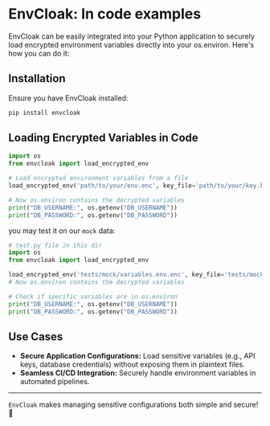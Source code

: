 # EnvCloak: In code examples

EnvCloak can be easily integrated into your Python application to securely load encrypted environment variables directly into your os.environ. Here's how you can do it:

## Installation

Ensure you have EnvCloak installed:
```bash
pip install envcloak
```

## Loading Encrypted Variables in Code

```python
import os
from envcloak import load_encrypted_env

# Load encrypted environment variables from a file
load_encrypted_env('path/to/your/env.enc', key_file='path/to/your/key.key').to_os_env()

# Now os.environ contains the decrypted variables
print("DB_USERNAME:", os.getenv("DB_USERNAME"))
print("DB_PASSWORD:", os.getenv("DB_PASSWORD"))

```

you may test it on our `mock` data:

```python
# test.py file in this dir
import os
from envcloak import load_encrypted_env

load_encrypted_env('tests/mock/variables.env.enc', key_file='tests/mock/mykey.key').to_os_env()
# Now os.environ contains the decrypted variables

# Check if specific variables are in os.environ
print("DB_USERNAME:", os.getenv("DB_USERNAME"))
print("DB_PASSWORD:", os.getenv("DB_PASSWORD"))
```

## Use Cases

* **Secure Application Configurations:** Load sensitive variables (e.g., API keys, database credentials) without exposing them in plaintext files.
* **Seamless CI/CD Integration:** Securely handle environment variables in automated pipelines.

---

`EnvCloak` makes managing sensitive configurations both simple and secure! 🌟